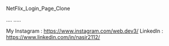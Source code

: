 NetFlix_Login_Page_Clone



....
.....


My Instagram         :     https://www.instagram.com/web.dev3/
Linkedln    :       https://www.linkedin.com/in/nasir2112/
